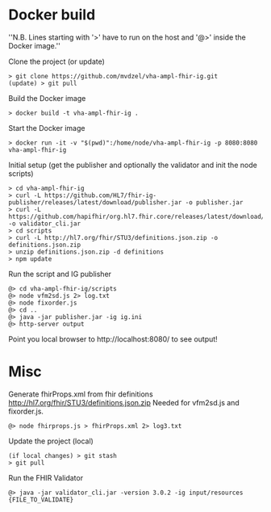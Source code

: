 # Docker build

''N.B. Lines starting with '>' have to run on the host and '@>' inside the Docker image.''

Clone the project (or update)
```
> git clone https://github.com/mvdzel/vha-ampl-fhir-ig.git
(update) > git pull
```

Build the Docker image
```
> docker build -t vha-ampl-fhir-ig .
```

Start the Docker image
```
> docker run -it -v "$(pwd)":/home/node/vha-ampl-fhir-ig -p 8080:8080 vha-ampl-fhir-ig
```

Initial setup (get the publisher and optionally the validator and init the node scripts)
```
> cd vha-ampl-fhir-ig
> curl -L https://github.com/HL7/fhir-ig-publisher/releases/latest/download/publisher.jar -o publisher.jar
> curl -L https://github.com/hapifhir/org.hl7.fhir.core/releases/latest/download/validator_cli.jar -o validator_cli.jar
> cd scripts
> curl -L http://hl7.org/fhir/STU3/definitions.json.zip -o definitions.json.zip
> unzip definitions.json.zip -d definitions
> npm update
```

Run the script and IG publisher
```
@> cd vha-ampl-fhir-ig/scripts
@> node vfm2sd.js 2> log.txt
@> node fixorder.js
@> cd ..
@> java -jar publisher.jar -ig ig.ini
@> http-server output
```
Point you local browser to http://localhost:8080/ to see output!

# Misc

Generate fhirProps.xml from fhir definitions http://hl7.org/fhir/STU3/definitions.json.zip
Needed for vfm2sd.js and fixorder.js.
```
@> node fhirprops.js > fhirProps.xml 2> log3.txt
```

Update the project (local)
```
(if local changes) > git stash
> git pull
```

Run the FHIR Validator
```
@> java -jar validator_cli.jar -version 3.0.2 -ig input/resources {FILE_TO_VALIDATE}
```